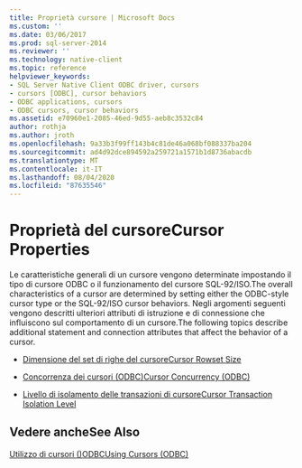 ```yaml
---
title: Proprietà cursore | Microsoft Docs
ms.custom: ''
ms.date: 03/06/2017
ms.prod: sql-server-2014
ms.reviewer: ''
ms.technology: native-client
ms.topic: reference
helpviewer_keywords:
- SQL Server Native Client ODBC driver, cursors
- cursors [ODBC], cursor behaviors
- ODBC applications, cursors
- ODBC cursors, cursor behaviors
ms.assetid: e70960e1-2085-46ed-9d55-aeb8c3532c84
author: rothja
ms.author: jroth
ms.openlocfilehash: 9a33b3f99ff143b4c81de46a068bf088337ba204
ms.sourcegitcommit: ad4d92dce894592a259721a1571b1d8736abacdb
ms.translationtype: MT
ms.contentlocale: it-IT
ms.lasthandoff: 08/04/2020
ms.locfileid: "87635546"
---
```

# <a name="cursor-properties"></a><span data-ttu-id="8d809-102">Proprietà del cursore</span><span class="sxs-lookup"><span data-stu-id="8d809-102">Cursor Properties</span></span>
  <span data-ttu-id="8d809-103">Le caratteristiche generali di un cursore vengono determinate impostando il tipo di cursore ODBC o il funzionamento del cursore SQL-92/ISO.</span><span class="sxs-lookup"><span data-stu-id="8d809-103">The overall characteristics of a cursor are determined by setting either the ODBC-style cursor type or the SQL-92/ISO cursor behaviors.</span></span> <span data-ttu-id="8d809-104">Negli argomenti seguenti vengono descritti ulteriori attributi di istruzione e di connessione che influiscono sul comportamento di un cursore.</span><span class="sxs-lookup"><span data-stu-id="8d809-104">The following topics describe additional statement and connection attributes that affect the behavior of a cursor.</span></span>  
  
-   [<span data-ttu-id="8d809-105">Dimensione del set di righe del cursore</span><span class="sxs-lookup"><span data-stu-id="8d809-105">Cursor Rowset Size</span></span>](cursor-rowset-size.md)  
  
-   [<span data-ttu-id="8d809-106">Concorrenza dei cursori &#40;ODBC&#41;</span><span class="sxs-lookup"><span data-stu-id="8d809-106">Cursor Concurrency &#40;ODBC&#41;</span></span>](cursor-concurrency-odbc.md)  
  
-   [<span data-ttu-id="8d809-107">Livello di isolamento delle transazioni di cursore</span><span class="sxs-lookup"><span data-stu-id="8d809-107">Cursor Transaction Isolation Level</span></span>](cursor-transaction-isolation-level.md)  
  
## <a name="see-also"></a><span data-ttu-id="8d809-108">Vedere anche</span><span class="sxs-lookup"><span data-stu-id="8d809-108">See Also</span></span>  
 [<span data-ttu-id="8d809-109">Utilizzo di cursori &#40;&#41;ODBC</span><span class="sxs-lookup"><span data-stu-id="8d809-109">Using Cursors &#40;ODBC&#41;</span></span>](../using-cursors-odbc.md)  
  
  
